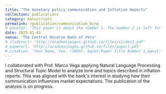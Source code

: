 ```yaml
---
title: "The monetary policy communication and Inflation Reports"
collection: publications
category: manuscripts
permalink: /publication/communication_bcrp
# excerpt: 'This paper is about the number 1. The number 2 is left for future work.'
date: 2025-01-01
venue: 'The Central Reserve Bank of Peru'
# slidesurl: 'http://academicpages.github.io/files/slides1.pdf'
# paperurl: 'http://academicpages.github.io/files/paper1.pdf'
# citation: 'Your Name, You. (2009). &quot;Paper Title Number 1.&quot; <i>Journal 1</i>. 1(1).'
---
```


I collaborated with Prof. Marco Vega applying Natural Language Processing and Structural Topic Model to analyze tone and topics described in inflation reports. This was aligned with the bank's interest in studying how their communication influences market expectations. The publication of the analysis is on progress.
